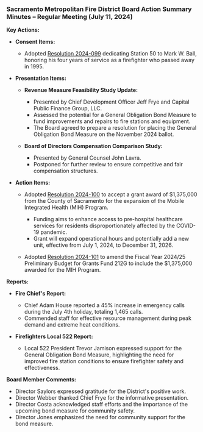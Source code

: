 ### Sacramento Metropolitan Fire District Board Action Summary Minutes – Regular Meeting (July 11, 2024)

**Key Actions:**
- **Consent Items:**
  - Adopted [Resolution 2024-099](#) dedicating Station 50 to Mark W. Ball, honoring his four years of service as a firefighter who passed away in 1995.

- **Presentation Items:**
  - **Revenue Measure Feasibility Study Update:** 
    - Presented by Chief Development Officer Jeff Frye and Capital Public Finance Group, LLC.
    - Assessed the potential for a General Obligation Bond Measure to fund improvements and repairs to fire stations and equipment.
    - The Board agreed to prepare a resolution for placing the General Obligation Bond Measure on the November 2024 ballot.

  - **Board of Directors Compensation Comparison Study:** 
    - Presented by General Counsel John Lavra.
    - Postponed for further review to ensure competitive and fair compensation structures.

- **Action Items:**
  - Adopted [Resolution 2024-100](#) to accept a grant award of $1,375,000 from the County of Sacramento for the expansion of the Mobile Integrated Health (MIH) Program.
    - Funding aims to enhance access to pre-hospital healthcare services for residents disproportionately affected by the COVID-19 pandemic.
    - Grant will expand operational hours and potentially add a new unit, effective from July 1, 2024, to December 31, 2026.

  - Adopted [Resolution 2024-101](#) to amend the Fiscal Year 2024/25 Preliminary Budget for Grants Fund 212G to include the $1,375,000 awarded for the MIH Program.

**Reports:**
- **Fire Chief's Report:** 
  - Chief Adam House reported a 45% increase in emergency calls during the July 4th holiday, totaling 1,465 calls.
  - Commended staff for effective resource management during peak demand and extreme heat conditions.

- **Firefighters Local 522 Report:** 
  - Local 522 President Trevor Jamison expressed support for the General Obligation Bond Measure, highlighting the need for improved fire station conditions to ensure firefighter safety and effectiveness.

**Board Member Comments:**
- Director Saylors expressed gratitude for the District's positive work.
- Director Webber thanked Chief Frye for the informative presentation.
- Director Costa acknowledged staff efforts and the importance of the upcoming bond measure for community safety.
- Director Jones emphasized the need for community support for the bond measure.
